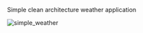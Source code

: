 Simple clean architecture weather application

![simple_weather](https://github.com/user-attachments/assets/c0d1ef02-d56d-4a18-8519-014079ac1732)
